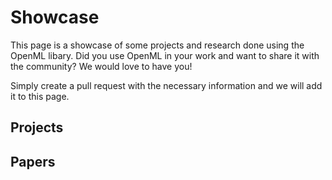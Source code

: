 # Showcase

This page is a showcase of some projects and research done using the OpenML libary. Did you use OpenML in your work and want to share it with the community? We would love to have you!

Simply create a pull request with the necessary information and we will add it to this page.

## Projects

## Papers